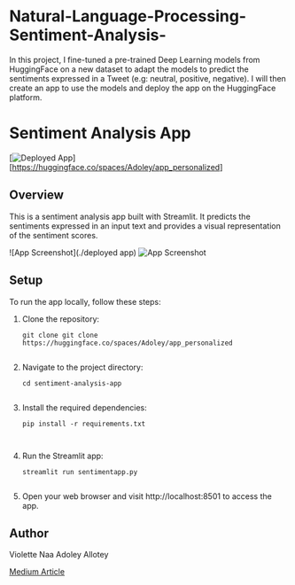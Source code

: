# Natural-Language-Processing-Sentiment-Analysis-


 In this project, I fine-tuned a pre-trained Deep Learning models from HuggingFace on a new dataset to adapt the models to predict the sentiments expressed in a Tweet (e.g: neutral, positive, negative). I will then create an app to use the models and deploy the app on the HuggingFace platform.
 
 # Sentiment Analysis App

[![Deployed App](https://img.shields.io/badge/Deployed%20App-Live-green)][https://huggingface.co/spaces/Adoley/app_personalized]

## Overview

This is a sentiment analysis app built with Streamlit. It predicts the sentiments expressed in an input text and provides a visual representation of the sentiment scores.

![App Screenshot](./deployed app)
![App Screenshot](./Screenshots/app2.png)


## Setup

To run the app locally, follow these steps:

1. Clone the repository:

   ```shell
   git clone git clone https://huggingface.co/spaces/Adoley/app_personalized
   
   
2. Navigate to the project directory:

   ```shell
   cd sentiment-analysis-app
     
   
3. Install the required dependencies:

   ```shell
   pip install -r requirements.txt
  
  
4. Run the Streamlit app:

   ```shell
   streamlit run sentimentapp.py
  
5. Open your web browser and visit http://localhost:8501 to access the app.


## Author
Violette Naa Adoley Allotey 


[Medium Article](https://medium.com/@violetteallotey/tweetzometer-decoding-the-emotional-twitterverse-1c4bec4edcf2)
